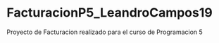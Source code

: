 # FacturacionP5_LeandroCampos19


Proyecto de Facturacion realizado para el curso de Programacion 5

